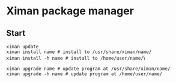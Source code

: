 # Ximan package manager

## Start
`ximan update`\
`ximan install name # install to /usr/share/ximan/name/`\
`ximan install -h name # install to /home/user/name/`\

`ximan upgrade name # update program at /usr/share/ximan/name/`\
`ximan upgrade -h name # update program at /home/user/name/`



